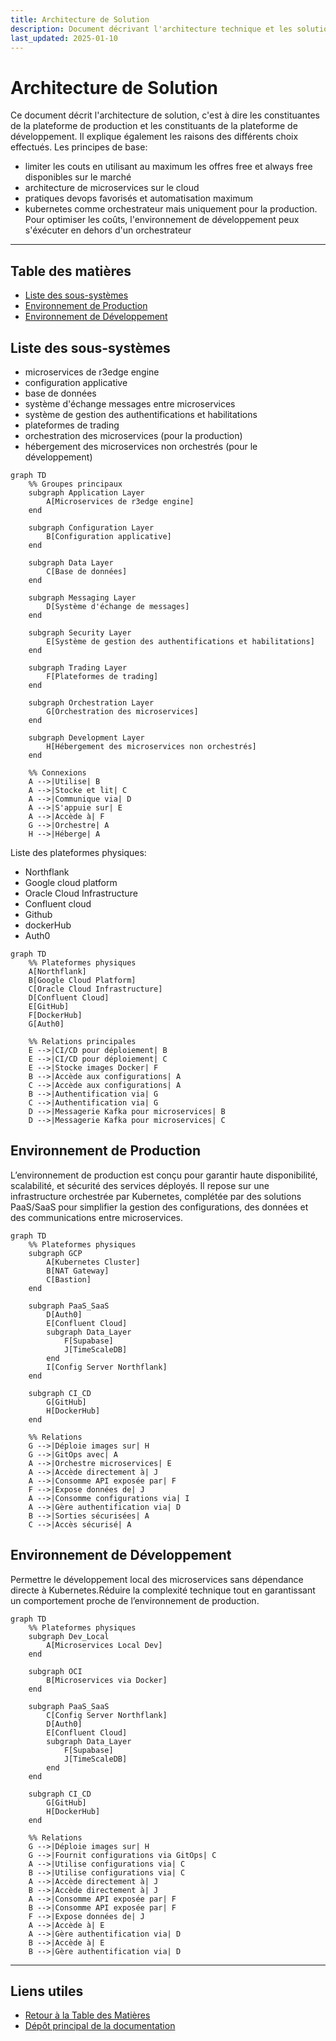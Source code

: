 ```yaml
---
title: Architecture de Solution
description: Document décrivant l'architecture technique et les solutions mises en place.
last_updated: 2025-01-10
---
```


# Architecture de Solution

Ce document décrit l'architecture de solution, c'est à dire les constituantes de la plateforme de production et les constituants de la plateforme de développement. Il explique également les raisons des différents choix effectués.
Les principes de base:
- limiter les couts en utilisant au maximum les offres free et always free disponibles sur le marché
- architecture de microservices sur le cloud
- pratiques devops favorisés et automatisation maximum
- kubernetes comme orchestrateur mais uniquement pour la production. Pour optimiser les coûts, l'environnement de développement peux s'éxécuter en dehors d'un orchestrateur

---

## Table des matières
- [Liste des sous-systèmes](#liste-des-sous-systèmes)
- [Environnement de Production](#environnement-de-production)
- [Environnement de Développement](#environnement-de-développement)

## Liste des sous-systèmes

- microservices de r3edge engine
- configuration applicative
- base de données
- système d'échange messages entre microservices
- système de gestion des authentifications et habilitations
- plateformes de trading
- orchestration des microservices (pour la production)
- hébergement des microservices non orchestrés (pour le développement)

```mermaid
graph TD
    %% Groupes principaux
    subgraph Application Layer
        A[Microservices de r3edge engine]
    end

    subgraph Configuration Layer
        B[Configuration applicative]
    end

    subgraph Data Layer
        C[Base de données]
    end

    subgraph Messaging Layer
        D[Système d'échange de messages]
    end

    subgraph Security Layer
        E[Système de gestion des authentifications et habilitations]
    end

    subgraph Trading Layer
        F[Plateformes de trading]
    end

    subgraph Orchestration Layer
        G[Orchestration des microservices]
    end

    subgraph Development Layer
        H[Hébergement des microservices non orchestrés]
    end

    %% Connexions
    A -->|Utilise| B
    A -->|Stocke et lit| C
    A -->|Communique via| D
    A -->|S'appuie sur| E
    A -->|Accède à| F
    G -->|Orchestre| A
    H -->|Héberge| A
```


Liste des plateformes physiques:
- Northflank
- Google cloud platform
- Oracle Cloud Infrastructure
- Confluent cloud
- Github
- dockerHub
- Auth0

```mermaid
graph TD
    %% Plateformes physiques
    A[Northflank]
    B[Google Cloud Platform]
    C[Oracle Cloud Infrastructure]
    D[Confluent Cloud]
    E[GitHub]
    F[DockerHub]
    G[Auth0]

    %% Relations principales
    E -->|CI/CD pour déploiement| B
    E -->|CI/CD pour déploiement| C
    E -->|Stocke images Docker| F
    B -->|Accède aux configurations| A
    C -->|Accède aux configurations| A
    B -->|Authentification via| G
    C -->|Authentification via| G
    D -->|Messagerie Kafka pour microservices| B
    D -->|Messagerie Kafka pour microservices| C
```



## Environnement de Production

L’environnement de production est conçu pour garantir haute disponibilité, scalabilité, et sécurité des services déployés. Il repose sur une infrastructure orchestrée par Kubernetes, complétée par des solutions PaaS/SaaS pour simplifier la gestion des configurations, des données et des communications entre microservices.

```mermaid
graph TD
    %% Plateformes physiques
    subgraph GCP
        A[Kubernetes Cluster]
        B[NAT Gateway]
        C[Bastion]
    end

    subgraph PaaS_SaaS
        D[Auth0]
        E[Confluent Cloud]
        subgraph Data_Layer
            F[Supabase]
            J[TimeScaleDB]
        end
        I[Config Server Northflank]
    end

    subgraph CI_CD
        G[GitHub]
        H[DockerHub]
    end

    %% Relations
    G -->|Déploie images sur| H
    G -->|GitOps avec| A
    A -->|Orchestre microservices| E
    A -->|Accède directement à| J
    A -->|Consomme API exposée par| F
    F -->|Expose données de| J
    A -->|Consomme configurations via| I
    A -->|Gère authentification via| D
    B -->|Sorties sécurisées| A
    C -->|Accès sécurisé| A
```


## Environnement de Développement

Permettre le développement local des microservices sans dépendance directe à Kubernetes.Réduire la complexité technique tout en garantissant un comportement proche de l’environnement de production.

```mermaid
graph TD
    %% Plateformes physiques
    subgraph Dev_Local
        A[Microservices Local Dev]
    end

    subgraph OCI
        B[Microservices via Docker]
    end

    subgraph PaaS_SaaS
        C[Config Server Northflank]
        D[Auth0]
        E[Confluent Cloud]
        subgraph Data_Layer
            F[Supabase]
            J[TimeScaleDB]
        end
    end

    subgraph CI_CD
        G[GitHub]
        H[DockerHub]
    end

    %% Relations
    G -->|Déploie images sur| H
    G -->|Fournit configurations via GitOps| C
    A -->|Utilise configurations via| C
    B -->|Utilise configurations via| C
    A -->|Accède directement à| J
    B -->|Accède directement à| J
    A -->|Consomme API exposée par| F
    B -->|Consomme API exposée par| F
    F -->|Expose données de| J
    A -->|Accède à| E
    A -->|Gère authentification via| D
    B -->|Accède à| E
    B -->|Gère authentification via| D
```

---

<!-- Pied de page -->
## Liens utiles
- [Retour à la Table des Matières](index.md)
- [Dépôt principal de la documentation](https://github.com/dsissoko/r3edge-engine-docs)
